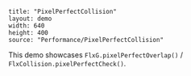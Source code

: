 ```
title: "PixelPerfectCollision"
layout: demo
width: 640
height: 400
source: "Performance/PixelPerfectCollision"
```

This demo showcases `FlxG.pixelPerfectOverlap()` / `FlxCollision.pixelPerfectCheck()`.
